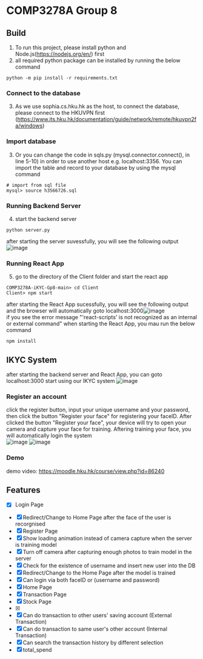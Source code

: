 # COMP3278A Group 8

## Build
1. To run this project, please install python and Node.js(https://nodejs.org/en/) first
2. all required python package can be installed by running the below command
```
python -m pip install -r requirements.txt
```
### Connect to the database
3. As we use sophia.cs.hku.hk as the host, to connect the database, please connect to the HKUVPN first (https://www.its.hku.hk/documentation/guide/network/remote/hkuvpn2fa/windows)
### Import database
3. Or you can change the code in sqls.py (mysql.connector.connect(), in line 5-10) in order to use another host e.g. localhost:3356. You can import the table and record to your database by using the mysql command
```
# import from sql file
mysql> source h3566726.sql
```
### Running Backend Server
4. start the backend server
``` 
python server.py
```
after starting the server suvessfully, you will see the following output
![image](https://user-images.githubusercontent.com/62173795/142026369-90dc7f6c-53cc-4103-96b0-8cb55fc2191f.png)
### Running React App
5. go to the directory of the Client folder and start the react app
```
COMP3278A-iKYC-Gp8-main> cd Client
Client> npm start
```
after starting the React App sucessfully, you will see the following output and the browser will automatically goto localhost:3000![image](https://user-images.githubusercontent.com/62173795/142026839-01d50af4-8472-4df0-aa53-34b894bf583f.png)<br>
if you see the error message "'react-scripts' is not recognized as an internal or external command" when starting the React App, you mau run the below command
```
npm install
```
## IKYC System
after starting the backend server and React App, you can goto localhost:3000 start using our IKYC system
![image](https://user-images.githubusercontent.com/62173795/142028359-28befa67-499f-4b4f-99b3-e07c229bfb5b.png)
### Register an account
click the register button, input your unique username and your password, then click the button "Register your face" for registering your faceID. After clicked the button "Register your face", your device will try to open your camera and capture your face for training. Aftering training your face, you will automatically login the system<br>
![image](https://user-images.githubusercontent.com/62173795/142029999-c8ad6156-15e4-4759-9fa0-a0aeb0ebf706.png) ![image](https://user-images.githubusercontent.com/62173795/142030205-4842a44e-1d4a-47a3-b832-516a994a9e13.png)
### Demo
demo video:
https://moodle.hku.hk/course/view.php?id=86240

## Features
- [x] Login Page
<!-- - [ ] Show camera video when using face id to login -->
- [x] Redirect/Change to Home Page after the face of the user is recorgnised
- [x] Register Page
- [x] Show loading animation instead of camera capture when the server is training model
- [x] Turn off camera after capturing enough photos to train model in the server
- [x] Check for the existence of username and insert new user into the DB
- [x] Redirect/Change to the Home Page after the model is trained
- [X] Can login via both faceID or (username and password)
- [x] Home Page
- [x] Transaction Page
- [x] Stock Page
- [X]  
- [X] Can do transaction to other users' saving account (External Transaction)
- [X] Can do transaction to same user's other account (Internal Transaction)
- [X] Can search the transaction history by different selection
- [x] total_spend
